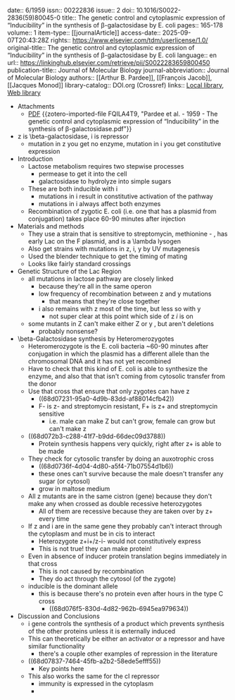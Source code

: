 date:: 6/1959
issn:: 00222836
issue:: 2
doi:: 10.1016/S0022-2836(59)80045-0
title:: The genetic control and cytoplasmic expression of “Inducibility” in the synthesis of β-galactosidase by E. coli
pages:: 165-178
volume:: 1
item-type:: [[journalArticle]]
access-date:: 2025-09-07T20:43:28Z
rights:: https://www.elsevier.com/tdm/userlicense/1.0/
original-title:: The genetic control and cytoplasmic expression of “Inducibility” in the synthesis of β-galactosidase by E. coli
language:: en
url:: https://linkinghub.elsevier.com/retrieve/pii/S0022283659800450
publication-title:: Journal of Molecular Biology
journal-abbreviation:: Journal of Molecular Biology
authors:: [[Arthur B. Pardee]], [[François Jacob]], [[Jacques Monod]]
library-catalog:: DOI.org (Crossref)
links:: [Local library](zotero://select/library/items/DY8KXUWF), [Web library](https://www.zotero.org/users/6106196/items/DY8KXUWF)

- Attachments
	- [PDF](zotero://select/library/items/FQILA4T9) {{zotero-imported-file FQILA4T9, "Pardee et al. - 1959 - The genetic control and cytoplasmic expression of “Inducibility” in the synthesis of β-galactosidase.pdf"}}
- z is \beta\-galactosidase, i is repressor
	- mutation in z you get no enzyme, mutation in i you get constitutive expression
- Introduction
	- Lactose metabolism requires two stepwise processes
		- permease to get it into the cell
		- galactosidase to hydrolyze into simple sugars
	- These are both inducible with i
		- mutations in i result in constitutive activation of the pathway
		- mutations in i always affect both enzymes
	- Recombination of zygotic E. coli (i.e. one that has a plasmid from conjugation) takes place 60-90 minutes after injection
- Materials and methods
	- They use a strain that is sensitive to streptomycin, methionine - , has early Lac on the F plasmid, and is a \lambda lysogen
	- Also get strains with mutations in z, i, y by UV mutagenesis
	- Used the blender technique to get the timing of mating
	- Looks like fairly standard crossings
- Genetic Structure of the Lac Region
	- all mutations in lactose pathway are closely linked
		- because they're all in the same operon
		- low frequency of recombination between z and y mutations
			- that means that they're close together
		- i also remains with z most of the time, but less so with y
			- not super clear at this point which side of z *i* is on
	- some mutants in Z can't make either Z or y , but aren't deletions
		- probably nonsense?
- \beta-Galactosidase synthesis by Heteromerozygotes
	- Heteromerozygote is the E. coli bacteria ~60-90 minutes after conjugation in which the plasmid has a different allele than the chromosomal DNA and it has not yet recombined
	- Have to check that this kind of E. coli is able to synthesize the enzyme, and also that that isn't coming from cytosolic transfer from the donor
	- Use that cross that ensure that only zygotes can have z
		- ((68d07231-95a0-4d9b-83dd-af88014cfb42))
		- F- is z- and streptomycin resistant, F+ is z+ and streptomycin sensitive
			- i.e. male can make Z but can't grow, female can grow but can't make z
	- ((68d072b3-c288-41f7-b9dd-66dec09d3788))
		- Protein synthesis happens very quickly, right after z+ is able to be made
	- They check for cytosolic transfer by doing an auxotrophic cross
		- ((68d0736f-4d04-4d80-a5f4-71b07554d1b6))
		- these ones can't survive because the male doesn't transfer any sugar (or cytosol)
		- grow in maltose medium
	- All z mutants are in the same cistron (gene) because they don't make any when crossed as double recessive heterozygotes
		- All of them are recessive because they are taken over by z+ every time
	- If z and i are in the same gene they probably can't interact through the cytoplasm and must be in cis to interact
		- Heterozygote z+i+/z-i- would not constitutively express
		- This is not true! they can make protein!
	- Even in absence of inducer protein translation begins immediately in that cross
		- This is not caused by recombination
		- They do act through the cytosol (of the zygote)
	- inducible is the dominant allele
		- this is because there's no protein even after hours in the type C cross
			- ((68d076f5-830d-4d82-962b-6945ea979634))
- Discussion and Conclusions
	- i gene controls the synthesis of a product which prevents synthesis of the other proteins unless it is externally induced
	- This can theoretically be either an activator or a repressor and have similar functionality
		- there's a couple other examples of repression in the literature
	- ((68d07837-7464-45fb-a2b2-58ede5efff55))
		- Key points here
	- This also works the same for the cI repressor
		- immunity is expressed in the cytoplasm
		-